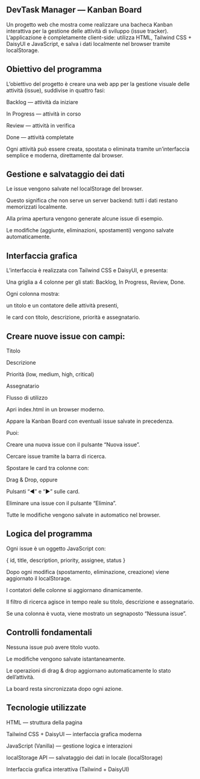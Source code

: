 ## DevTask Manager — Kanban Board

Un progetto web che mostra come realizzare una bacheca Kanban interattiva per la gestione delle attività di sviluppo (issue tracker).
L’applicazione è completamente client-side: utilizza HTML, Tailwind CSS + DaisyUI e JavaScript, e salva i dati localmente nel browser tramite localStorage.

## Obiettivo del programma

L’obiettivo del progetto è creare una web app per la gestione visuale delle attività (issue), suddivise in quattro fasi:

Backlog — attività da iniziare

In Progress — attività in corso

Review — attività in verifica

Done — attività completate

Ogni attività può essere creata, spostata o eliminata tramite un’interfaccia semplice e moderna, direttamente dal browser.

## Gestione e salvataggio dei dati

Le issue vengono salvate nel localStorage del browser.

Questo significa che non serve un server backend: tutti i dati restano memorizzati localmente.

Alla prima apertura vengono generate alcune issue di esempio.

Le modifiche (aggiunte, eliminazioni, spostamenti) vengono salvate automaticamente.

## Interfaccia grafica

L’interfaccia è realizzata con Tailwind CSS e DaisyUI, e presenta:

Una griglia a 4 colonne per gli stati: Backlog, In Progress, Review, Done.

Ogni colonna mostra:

un titolo e un contatore delle attività presenti,

le card con titolo, descrizione, priorità e assegnatario.

## Creare nuove issue con campi:

Titolo

Descrizione

Priorità (low, medium, high, critical)

Assegnatario

Flusso di utilizzo

Apri index.html in un browser moderno.

Appare la Kanban Board con eventuali issue salvate in precedenza.

Puoi:

Creare una nuova issue con il pulsante “Nuova issue”.

Cercare issue tramite la barra di ricerca.

Spostare le card tra colonne con:

Drag & Drop, oppure

Pulsanti “◀” e “▶” sulle card.

Eliminare una issue con il pulsante “Elimina”.

Tutte le modifiche vengono salvate in automatico nel browser.

## Logica del programma

Ogni issue è un oggetto JavaScript con:

{
  id, title, description, priority, assignee, status
}


Dopo ogni modifica (spostamento, eliminazione, creazione) viene aggiornato il localStorage.

I contatori delle colonne si aggiornano dinamicamente.

Il filtro di ricerca agisce in tempo reale su titolo, descrizione e assegnatario.

Se una colonna è vuota, viene mostrato un segnaposto “Nessuna issue”.

## Controlli fondamentali

Nessuna issue può avere titolo vuoto.

Le modifiche vengono salvate istantaneamente.

Le operazioni di drag & drop aggiornano automaticamente lo stato dell’attività.

La board resta sincronizzata dopo ogni azione.

## Tecnologie utilizzate

HTML — struttura della pagina

Tailwind CSS + DaisyUI — interfaccia grafica moderna

JavaScript (Vanilla) — gestione logica e interazioni

localStorage API — salvataggio dei dati in locale
 (localStorage)

Interfaccia grafica interattiva (Tailwind + DaisyUI)

